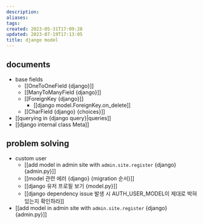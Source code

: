 ```yaml
---
description:
aliases: 
tags: 
created: 2023-05-31T17:09:28
updated: 2023-07-19T17:13:05
title: django model
---
```


## documents

- base fields
	- [[OneToOneField {django}]]
	- [[ManyToManyField {django}]]
	- [[ForeignKey {django}]]
		- [[django model.ForeignKey.on_delete]]
	- [[CharField {django} {choices}]]
- [[querying in {django query}|queries]]
- [[django internal class Meta]]

## problem solving

- custom user
	- [[add model in admin site with `admin.site.register` {django} {admin.py}]]
	- [[model 관련 에러 {django} {migration 순서}]]
	- [[django 유저 프로필 보기 {model.py}]]
	- [[django dependency issue 발생 시 AUTH_USER_MODEL이 제대로 박혀있는지 확인하라]]
- [[add model in admin site with `admin.site.register` {django} {admin.py}]]

